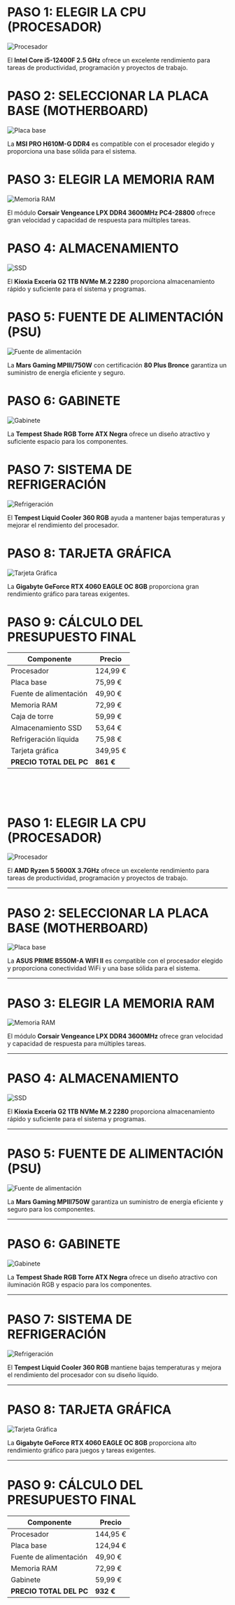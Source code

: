 # PASO 1: ELEGIR LA CPU (PROCESADOR)

![Procesador](https://tse2.mm.bing.net/th?id=OIP._skXDzydLwHaO0D25uub0AHaHa&pid=Api&P=0&h=180)

El **Intel Core i5-12400F 2.5 GHz** ofrece un excelente rendimiento para tareas de productividad, programación y proyectos de trabajo.

# PASO 2: SELECCIONAR LA PLACA BASE (MOTHERBOARD)

![Placa base](https://tse2.mm.bing.net/th?id=OIP.hS8OBRjnFOmVKr0-jldFIAHaFj&pid=Api&P=0&h=180)

La **MSI PRO H610M-G DDR4** es compatible con el procesador elegido y proporciona una base sólida para el sistema.

# PASO 3: ELEGIR LA MEMORIA RAM

![Memoria RAM](https://tse4.mm.bing.net/th?id=OIP.8WIn2HoxTf4YjUFZUwZ1MgHaD4&pid=Api&P=0&h=180)

El módulo **Corsair Vengeance LPX DDR4 3600MHz PC4-28800** ofrece gran velocidad y capacidad de respuesta para múltiples tareas.

# PASO 4: ALMACENAMIENTO

![SSD](https://tse4.mm.bing.net/th?id=OIP.fgWD4T72mfCpQIQ1Ae4CqgHaCE&pid=Api&P=0&h=180)

El **Kioxia Exceria G2 1TB NVMe M.2 2280** proporciona almacenamiento rápido y suficiente para el sistema y programas.

# PASO 5: FUENTE DE ALIMENTACIÓN (PSU)

![Fuente de alimentación](https://tse1.mm.bing.net/th?id=OIP.seg17XxP522rYQGtJSvMFAHaFU&pid=Api&P=0&h=180)

La **Mars Gaming MPIII/750W** con certificación **80 Plus Bronce** garantiza un suministro de energía eficiente y seguro.

# PASO 6: GABINETE

![Gabinete](https://tse3.mm.bing.net/th?id=OIP.ZF3uvLrqhRmXRGB-wuNYDwHaHa&pid=Api&P=0&h=180)

La **Tempest Shade RGB Torre ATX Negra** ofrece un diseño atractivo y suficiente espacio para los componentes.

# PASO 7: SISTEMA DE REFRIGERACIÓN

![Refrigeración](https://tse3.mm.bing.net/th?id=OIP.b0njull4Rd_5DthEoHTOGgHaHa&pid=Api&P=0&h=180)

El **Tempest Liquid Cooler 360 RGB** ayuda a mantener bajas temperaturas y mejorar el rendimiento del procesador.

# PASO 8: TARJETA GRÁFICA

![Tarjeta Gráfica](https://tse3.mm.bing.net/th?id=OIP.-ovgd03ofnTeAPN9KGOY8AHaDZ&pid=Api&P=0&h=180)

La **Gigabyte GeForce RTX 4060 EAGLE OC 8GB** proporciona gran rendimiento gráfico para tareas exigentes.

# PASO 9: CÁLCULO DEL PRESUPUESTO FINAL

| Componente              | Precio   |
|-------------------------|---------|
| Procesador             | 124,99 € |
| Placa base            | 75,99 €  |
| Fuente de alimentación | 49,90 €  |
| Memoria RAM           | 72,99 €  |
| Caja de torre         | 59,99 €  |
| Almacenamiento SSD    | 53,64 €  |
| Refrigeración líquida | 75,98 €  |
| Tarjeta gráfica       | 349,95 € |
| **PRECIO TOTAL DEL PC** | **861 €** |

</br></br></br>

# PASO 1: ELEGIR LA CPU (PROCESADOR)

![Procesador](https://tse2.mm.bing.net/th?id=OIP.-FOzOIU6m4w5p2ii0JzLDwHaHa&pid=Api&P=0&h=180)

El **AMD Ryzen 5 5600X 3.7GHz** ofrece un excelente rendimiento para tareas de productividad, programación y proyectos de trabajo.

---

# PASO 2: SELECCIONAR LA PLACA BASE (MOTHERBOARD)

![Placa base](https://tse4.mm.bing.net/th?id=OIP.r128PQt03slhktIno7xv6AHaEh&pid=Api&P=0&h=180)

La **ASUS PRIME B550M-A WIFI II** es compatible con el procesador elegido y proporciona conectividad WiFi y una base sólida para el sistema.

---

# PASO 3: ELEGIR LA MEMORIA RAM

![Memoria RAM](https://tse4.mm.bing.net/th?id=OIP.8WIn2HoxTf4YjUFZUwZ1MgHaD4&pid=Api&P=0&h=180)

El módulo **Corsair Vengeance LPX DDR4 3600MHz** ofrece gran velocidad y capacidad de respuesta para múltiples tareas.

---

# PASO 4: ALMACENAMIENTO

![SSD](https://tse4.mm.bing.net/th?id=OIP.fgWD4T72mfCpQIQ1Ae4CqgHaCE&pid=Api&P=0&h=180)

El **Kioxia Exceria G2 1TB NVMe M.2 2280** proporciona almacenamiento rápido y suficiente para el sistema y programas.

---

# PASO 5: FUENTE DE ALIMENTACIÓN (PSU)

![Fuente de alimentación](https://tse3.mm.bing.net/th?id=OIP.nHJ-cU4hAHswY9r89ZMpHQHaGA&pid=Api&P=0&h=180)

La **Mars Gaming MPIII750W** garantiza un suministro de energía eficiente y seguro para los componentes.

---

# PASO 6: GABINETE

![Gabinete](https://tse3.mm.bing.net/th?id=OIP.ZF3uvLrqhRmXRGB-wuNYDwHaHa&pid=Api&P=0&h=180)

La **Tempest Shade RGB Torre ATX Negra** ofrece un diseño atractivo con iluminación RGB y espacio para los componentes.

---

# PASO 7: SISTEMA DE REFRIGERACIÓN

![Refrigeración](https://tse3.mm.bing.net/th?id=OIP.b0njull4Rd_5DthEoHTOGgHaHa&pid=Api&P=0&h=180)

El **Tempest Liquid Cooler 360 RGB** mantiene bajas temperaturas y mejora el rendimiento del procesador con su diseño líquido.

---

# PASO 8: TARJETA GRÁFICA

![Tarjeta Gráfica](https://tse3.mm.bing.net/th?id=OIP.-ovgd03ofnTeAPN9KGOY8AHaDZ&pid=Api&P=0&h=180)

La **Gigabyte GeForce RTX 4060 EAGLE OC 8GB** proporciona alto rendimiento gráfico para juegos y tareas exigentes.

---

# PASO 9: CÁLCULO DEL PRESUPUESTO FINAL

| Componente              | Precio    |
|-------------------------|----------|
| Procesador             | 144,95 € |
| Placa base             | 124,94 € |
| Fuente de alimentación | 49,90 €  |
| Memoria RAM            | 72,99 €  |
| Gabinete               | 59,99 €  |
| **PRECIO TOTAL DEL PC** | **932 €** |

